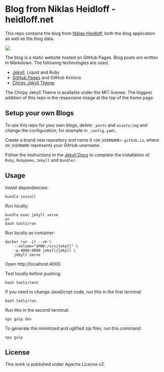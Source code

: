 # Blog from Niklas Heidloff - heidloff.net

This repo contains the blog from [Niklas Heidloff](https://heidloff.net), both the blog application as well as the blog data.

<kbd><img src="assets/img/2023/01/IMG_2075.JPG" /></kbd>

The blog is a static website hosted on GitHub Pages. Blog posts are written in Markdown. The following technologies are used:

* [Jekyll](https://jekyllrb.com/), Liquid and Ruby
* [GitHub Pages](https://pages.github.com/) and GitHub Actions
* [Chirpy Jekyll Theme](https://github.com/cotes2020/jekyll-theme-chirpy)

The Chirpy Jekyll Theme is available under the MIT license. The biggest addition of this repo is the responsive image at the top of the home page.


## Setup your own Blogs

To use this repo for your own blogs, delete `_posts` and `assets/img` and change the configuration, for example in `_config.yaml`. 

Create a brand new repository and name it `<GH_USERNAME>.github.io`, where `GH_USERNAME` represents your GitHub username.

Follow the instructions in the [Jekyll Docs](https://jekyllrb.com/docs/installation/) to complete the installation of `Ruby`, `RubyGems`, `Jekyll` and `Bundler`.


## Usage

Install dependencies:

```
bundle install
```

Run locally:

```
bundle exec jekyll serve
or
bash tools/run
```

Run locally as container:

```
docker run -it --rm \
    --volume="$PWD:/srv/jekyll" \
    -p 4000:4000 jekyll/jekyll \
    jekyll serve
```

Open http://localhost:4000.

Test locally before pushing:

```
bash tools/test
```

If you need to change JavaScript code, run this in the first terminal:

```
bash tools/run
```

Run this in the second terminal:

```
npx gulp dev
```

To generate the minimized and uglified zip files, run this command:

```
npx gulp 
```


## License

This work is published under Apache License v2.
